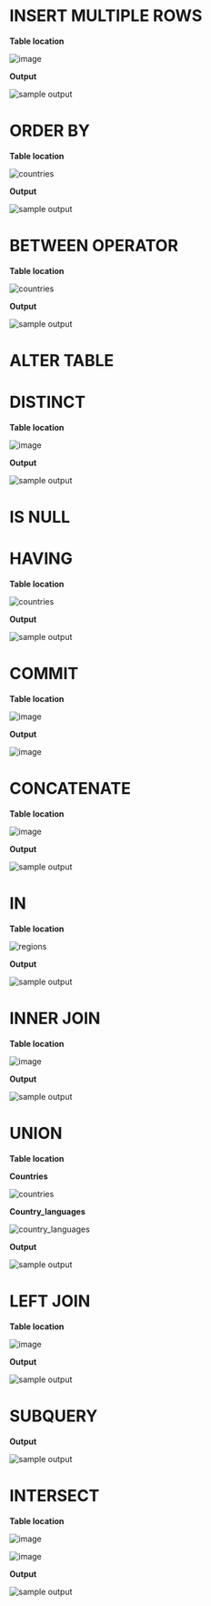 # INSERT MULTIPLE ROWS
**Table location**

![image](https://user-images.githubusercontent.com/72040803/102595935-65be6680-4153-11eb-928b-066b2a0697a7.png)

**Output**

![sample output](https://user-images.githubusercontent.com/72040803/102596954-dca82f00-4154-11eb-9500-137a0a2b898a.png)


# ORDER BY
**Table location**

![countries](https://user-images.githubusercontent.com/72040803/101891178-a6aafe00-3bdc-11eb-88ce-92a509dda972.PNG)

**Output**

![sample output](https://user-images.githubusercontent.com/72040803/101884193-4499cb00-3bd3-11eb-99a4-07ef1fe1128b.png)


# BETWEEN OPERATOR
**Table location**

![countries](https://user-images.githubusercontent.com/72040803/101891178-a6aafe00-3bdc-11eb-88ce-92a509dda972.PNG)

**Output**

![sample output](https://user-images.githubusercontent.com/72040803/101884226-511e2380-3bd3-11eb-877b-7250ae85ac85.png)


# ALTER TABLE


# DISTINCT
**Table location**

![image](https://user-images.githubusercontent.com/72040803/101896332-ceea2b00-3be3-11eb-91bd-3c418ab32cc4.png)

**Output**

![sample output](https://user-images.githubusercontent.com/72040803/101896451-fe993300-3be3-11eb-88e5-8ce3c46e8a36.png)

# IS NULL

# HAVING
**Table location**

![countries](https://user-images.githubusercontent.com/72040803/101891178-a6aafe00-3bdc-11eb-88ce-92a509dda972.PNG)

**Output**

![sample output](https://user-images.githubusercontent.com/72040803/101897710-eb876280-3be5-11eb-827a-3a0d878d080f.png)



# COMMIT
**Table location**

![image](https://user-images.githubusercontent.com/72040803/102613265-23a21e80-416d-11eb-942c-6882f241f122.png)


**Output**

![image](https://user-images.githubusercontent.com/72040803/102612994-b2626b80-416c-11eb-8629-e84626638aef.png)



# CONCATENATE
**Table location**

![image](https://user-images.githubusercontent.com/72040803/102605639-8640ed80-4160-11eb-900f-924ea5738b79.png)

**Output**

![sample output](https://user-images.githubusercontent.com/72040803/102605537-61e51100-4160-11eb-8177-14cc5d71777b.png)

# IN
**Table location**

![regions](https://user-images.githubusercontent.com/72040803/101897207-263ccb00-3be5-11eb-9f8f-28c5399bd802.PNG)

**Output**

![sample output](https://user-images.githubusercontent.com/72040803/101897302-4c626b00-3be5-11eb-9e1b-1432474f11bd.png)

# INNER JOIN 
**Table location**

![image](https://user-images.githubusercontent.com/72040803/102604340-00707280-415f-11eb-97fa-0b0e07da241a.png)


**Output**

![sample output](https://user-images.githubusercontent.com/72040803/101891026-782d2300-3bdc-11eb-8c69-a86f0a36fc43.PNG)


# UNION
**Table location**

**Countries**

![countries](https://user-images.githubusercontent.com/72040803/102603370-a58a4b80-415d-11eb-93ba-423e1b25c96b.png)

**Country_languages**

![country_languages](https://user-images.githubusercontent.com/72040803/102603993-85a75780-415e-11eb-8c0d-6e1f39303990.png)

**Output**

![sample output](https://user-images.githubusercontent.com/72040803/102603233-7a076100-415d-11eb-8899-7ec37c3433d3.png)


# LEFT JOIN
**Table location**

![image](https://user-images.githubusercontent.com/72040803/101928466-93198a80-3c10-11eb-9c57-00bc48b6e92c.png)

**Output**

![sample output](https://user-images.githubusercontent.com/72040803/101928247-4d5cc200-3c10-11eb-98cb-8c3bcf52294d.png)



# SUBQUERY
**Output**

![sample output](https://user-images.githubusercontent.com/72040803/101914287-14682180-3bff-11eb-8cdb-4e540356d965.png)

# INTERSECT 
**Table location**

![image](https://user-images.githubusercontent.com/72040803/101924809-11bff900-3c0c-11eb-9bfa-a5972f50c59c.png)

![image](https://user-images.githubusercontent.com/72040803/101924740-fbb23880-3c0b-11eb-9255-47b876adf8f6.png)


**Output**

![sample output](https://user-images.githubusercontent.com/72040803/101924390-94948400-3c0b-11eb-9257-0bc04b985a01.png)





